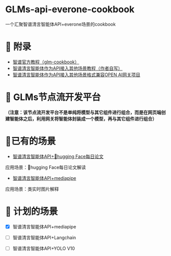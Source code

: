 # GLMs-api-everone-cookbook

一个汇聚智谱清言智能体API+everone场景的cookbook

# 📖 附录

- [智谱官方教程（glm-cookbook）](https://github.com/MetaGLM/glm-cookbook)
- [智谱清言智能体作为API接入其他场景教程（作者自写）](https://github.com/2404589803/Zhipu-Qingyan-Agent-Cookbook)
- [智谱清言智能体作为API接入其他场景格式兼容OPEN AI网关项目](https://github.com/LLM-Red-Team/zhipuai-agent-to-openai)

# 🧠 GLMs节点流开发平台

**（注意：该节点流开发平台不是单纯将模型与其它组件进行组合，而是在网页端创建智能体之后，利用网关将智能体封装成一个模型，再与其它组件进行组合）**



# 🤖已有的场景

- [智谱清言智能体API+🤗hugging Face每日论文](https://github.com/2404589803/hf-daily-paper-newsletter-chinese)

应用场景：🤗hugging Face每日论文解读


- [智谱清言智能体API+mediapipe](https://github.com/2404589803/GLMs-api-everone-cookbook/tree/main/GLMS-API-mediapipe)

应用场景：类实时图片解释

# 📕 计划的场景

- [X] 智谱清言智能体API+mediapipe
- [ ] 智谱清言智能体API+Langchain
- [ ] 智谱清言智能体API+YOLO V10


